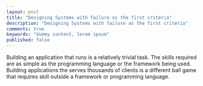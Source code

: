 ```yaml
---
layout: post
title: "Designing Systems with failure as the first criteria"
description: "Designing Systems with failure as the first criteria"
comments: true
keywords: "dummy content, lorem ipsum"
published: false
---
```


Building an application that runs is a relatively trivial task. The skills required are as simple as the programming language or the framework being used. 
Building applications the serves thousands of clients is a different ball game that requires skill outside a framework or programming language. 
